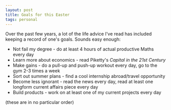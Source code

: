```yaml
---
layout: post
title: Goals for this Easter
tags: personal
---
```


Over the past few years, a lot of the life advice I've read has included keeping a record of one's goals. Sounds easy enough:

* Not fail my degree - do at least 4 hours of actual productive Maths every day
* Learn more about economics - read Piketty's *Capital in the 21st Century*
* Make gains - do a pull-up and push-up workout every day, go to the gym 2-3 times a week
* Sort out summer plans - find a cool internship abroad/travel opportunity
* Become less ignorant - read the news every day, read at least one longform current affairs piece every day
* Build products - work on at least one of my current projects every day

(these are in no particular order)

